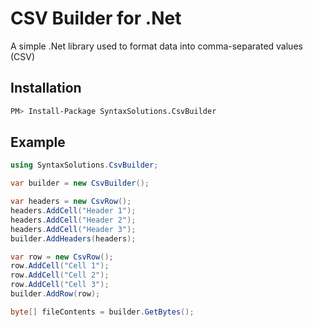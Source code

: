 # CSV Builder for .Net
A simple .Net library used to format data into comma-separated values (CSV)

## Installation

```sh
PM> Install-Package SyntaxSolutions.CsvBuilder
```

## Example

```c#
using SyntaxSolutions.CsvBuilder;

var builder = new CsvBuilder();

var headers = new CsvRow();
headers.AddCell("Header 1");
headers.AddCell("Header 2");
headers.AddCell("Header 3");
builder.AddHeaders(headers);

var row = new CsvRow();
row.AddCell("Cell 1");
row.AddCell("Cell 2");
row.AddCell("Cell 3");
builder.AddRow(row);

byte[] fileContents = builder.GetBytes();
```
